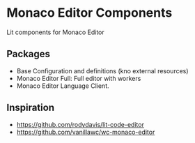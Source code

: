 # Monaco Editor Components

Lit components for Monaco Editor

## Packages

- Base Configuration and definitions (kno external resources)
- Monaco Editor Full: Full editor with workers
- Monaco Editor Language Client.

## Inspiration

- https://github.com/rodydavis/lit-code-editor
- https://github.com/vanillawc/wc-monaco-editor
